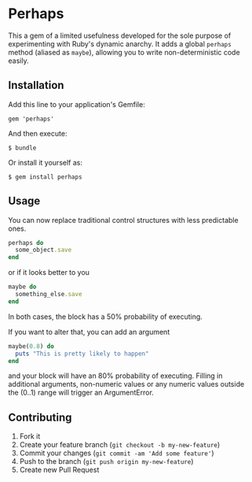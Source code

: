 # Perhaps

This a gem of a limited usefulness developed for the sole purpose of experimenting with Ruby's dynamic anarchy. It adds a global `perhaps` method (aliased as `maybe`), allowing you to write non-deterministic code easily.

## Installation

Add this line to your application's Gemfile:

    gem 'perhaps'

And then execute:

    $ bundle

Or install it yourself as:

    $ gem install perhaps

## Usage

You can now replace traditional control structures with less predictable ones.

```ruby
perhaps do
  some_object.save 
end
```

or if it looks better to you

```ruby
maybe do
  something_else.save
end
```

In both cases, the block has a 50% probability of executing.

If you want to alter that, you can add an argument

```ruby
maybe(0.8) do
  puts "This is pretty likely to happen"
end
```

and your block will have an 80% probability of executing. Filling in additional arguments, non-numeric values or any numeric values outside the (0..1) range will trigger an ArgumentError.

## Contributing

1. Fork it
2. Create your feature branch (`git checkout -b my-new-feature`)
3. Commit your changes (`git commit -am 'Add some feature'`)
4. Push to the branch (`git push origin my-new-feature`)
5. Create new Pull Request
